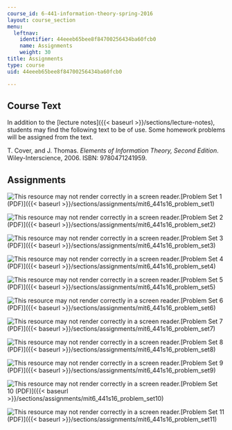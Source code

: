 ```yaml
---
course_id: 6-441-information-theory-spring-2016
layout: course_section
menu:
  leftnav:
    identifier: 44eeeb65bee8f84700256434ba60fcb0
    name: Assignments
    weight: 30
title: Assignments
type: course
uid: 44eeeb65bee8f84700256434ba60fcb0

---
```


Course Text
-----------

In addition to the [lecture notes]({{< baseurl >}}/sections/lecture-notes), students may find the following text to be of use. Some homework problems will be assigned from the text.

T. Cover, and J. Thomas. _Elements of Information Theory, Second Edition_. Wiley-Interscience, 2006. ISBN: 9780471241959.

Assignments
-----------

![This resource may not render correctly in a screen reader.](/images/inacessible.gif)[Problem Set 1 (PDF)]({{< baseurl >}}/sections/assignments/mit6_441s16_problem_set1)

![This resource may not render correctly in a screen reader.](/images/inacessible.gif)[Problem Set 2 (PDF)]({{< baseurl >}}/sections/assignments/mit6_441s16_problem_set2)

![This resource may not render correctly in a screen reader.](/images/inacessible.gif)[Problem Set 3 (PDF)]({{< baseurl >}}/sections/assignments/mit6_441s16_problem_set3)

![This resource may not render correctly in a screen reader.](/images/inacessible.gif)[Problem Set 4 (PDF)]({{< baseurl >}}/sections/assignments/mit6_441s16_problem_set4)

![This resource may not render correctly in a screen reader.](/images/inacessible.gif)[Problem Set 5 (PDF)]({{< baseurl >}}/sections/assignments/mit6_441s16_problem_set5)

![This resource may not render correctly in a screen reader.](/images/inacessible.gif)[Problem Set 6 (PDF)]({{< baseurl >}}/sections/assignments/mit6_441s16_problem_set6)

![This resource may not render correctly in a screen reader.](/images/inacessible.gif)[Problem Set 7 (PDF)]({{< baseurl >}}/sections/assignments/mit6_441s16_problem_set7)

![This resource may not render correctly in a screen reader.](/images/inacessible.gif)[Problem Set 8 (PDF)]({{< baseurl >}}/sections/assignments/mit6_441s16_problem_set8)

![This resource may not render correctly in a screen reader.](/images/inacessible.gif)[Problem Set 9 (PDF)]({{< baseurl >}}/sections/assignments/mit6_441s16_problem_set9)

![This resource may not render correctly in a screen reader.](/images/inacessible.gif)[Problem Set 10 (PDF)]({{< baseurl >}}/sections/assignments/mit6_441s16_problem_set10)

![This resource may not render correctly in a screen reader.](/images/inacessible.gif)[Problem Set 11 (PDF)]({{< baseurl >}}/sections/assignments/mit6_441s16_problem_set11)